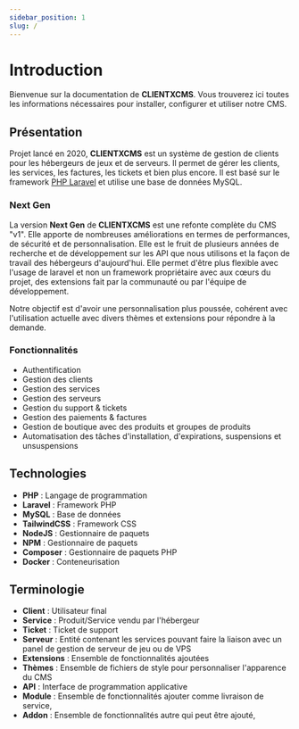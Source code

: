 ```yaml
---
sidebar_position: 1
slug: /
---
```

# Introduction
Bienvenue sur la documentation de **CLIENTXCMS**. Vous trouverez ici toutes les informations nécessaires pour installer, configurer et utiliser notre CMS.

## Présentation
Projet lancé en 2020, **CLIENTXCMS** est un système de gestion de clients pour les hébergeurs de jeux et de serveurs. Il permet de gérer les clients, les services, les factures, les tickets et bien plus encore. Il est basé sur le framework [PHP Laravel](https://laravel.com) et utilise une base de données MySQL.

### Next Gen
La version **Next Gen** de **CLIENTXCMS** est une refonte complète du CMS "v1". Elle apporte de nombreuses améliorations en termes de performances, de sécurité et de personnalisation. Elle est le fruit de plusieurs années de recherche et de développement sur les API que nous utilisons et la façon de travail des hébergeurs d'aujourd'hui.
Elle permet d'être plus flexible avec l'usage de laravel et non un framework propriétaire avec aux cœurs du projet, des extensions fait par la communauté ou par l'équipe de développement.

Notre objectif est d'avoir une personnalisation plus poussée, cohérent avec l'utilisation actuelle avec divers thèmes et extensions pour répondre à la demande.

### Fonctionnalités
- Authentification
- Gestion des clients
- Gestion des services
- Gestion des serveurs
- Gestion du support & tickets
- Gestion des paiements & factures
- Gestion de boutique avec des produits et groupes de produits
- Automatisation des tâches d'installation, d'expirations, suspensions et unsuspensions

## Technologies
- **PHP** : Langage de programmation
- **Laravel** : Framework PHP
- **MySQL** : Base de données
- **TailwindCSS** : Framework CSS
- **NodeJS** : Gestionnaire de paquets
- **NPM** : Gestionnaire de paquets
- **Composer** : Gestionnaire de paquets PHP
- **Docker** : Conteneurisation

## Terminologie
- **Client** : Utilisateur final
- **Service** : Produit/Service vendu par l'hébergeur
- **Ticket** : Ticket de support
- **Serveur** : Entité contenant les services pouvant faire la liaison avec un panel de gestion de serveur de jeu ou de VPS
- **Extensions** : Ensemble de fonctionnalités ajoutées
- **Thèmes** : Ensemble de fichiers de style pour personnaliser l'apparence du CMS
- **API** : Interface de programmation applicative
- **Module** : Ensemble de fonctionnalités ajouter comme livraison de service,
- **Addon** : Ensemble de fonctionnalités autre qui peut être ajouté,